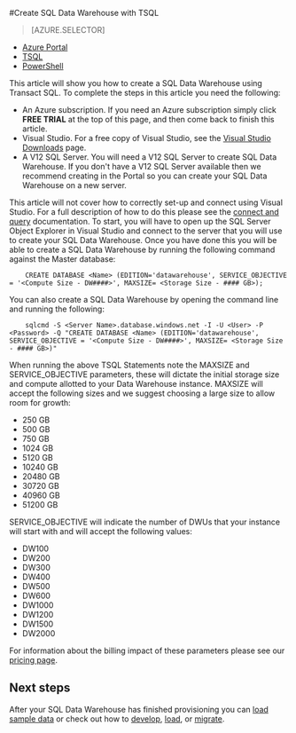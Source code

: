 <properties
   pageTitle="Create a SQL Data Warehouse with TSQL | Microsoft Azure"
   description="Learn how to create an Azure SQL Data Warehouse with TSQL"
   services="sql-data-warehouse"
   documentationCenter="NA"
   authors="lodipalm"
   manager="barbkess"
   editor=""
   tags="azure-sql-data-warehouse"/>

<tags
   ms.service="sql-data-warehouse"
   ms.devlang="NA"
   ms.topic="get-started-article"
   ms.tgt_pltfrm="NA"
   ms.workload="data-services"
   ms.date="01/07/2016"
   ms.author="lodipalm;barbkess;sonyama"/>

#Create SQL Data Warehouse with TSQL 

> [AZURE.SELECTOR]
- [Azure Portal](sql-data-warehouse-get-started-provision.md)
- [TSQL](sql-data-warehouse-get-started-create-TSQL.md)
- [PowerShell](sql-data-warehouse-get-started-create-powershell.md)

This article will show you how to create a SQL Data Warehouse using Transact SQL.  To complete the steps in this article you need the following:

- An Azure subscription. If you need an Azure subscription simply click **FREE TRIAL** at the top of this page, and then come back to finish this article.
- Visual Studio. For a free copy of Visual Studio, see the [Visual Studio Downloads](https://www.visualstudio.com/downloads/download-visual-studio-vs) page.
- A V12 SQL Server.  You will need a V12 SQL Server to create SQL Data Warehouse.  If you don't have a V12 SQL Server available then we recommend creating in the Portal so you can create your SQL Data Warehouse on a new server.

This article will not cover how to correctly set-up and connect using Visual Studio.  For a full description of how to do this please see the [connect and query][] documentation.  To start, you will have to open up the SQL Server Object Explorer in Visual Studio and connect to the server that you will use to create your SQL Data Warehouse.  Once you have done this you will be able to create a SQL Data Warehouse by running the following command against the Master database:

        CREATE DATABASE <Name> (EDITION='datawarehouse', SERVICE_OBJECTIVE = '<Compute Size - DW####>', MAXSIZE= <Storage Size - #### GB>);

You can also create a SQL Data Warehouse by opening the command line and running the following:

        sqlcmd -S <Server Name>.database.windows.net -I -U <User> -P <Password> -Q "CREATE DATABASE <Name> (EDITION='datawarehouse', SERVICE_OBJECTIVE = '<Compute Size - DW####>', MAXSIZE= <Storage Size - #### GB>)"

When running the above TSQL Statements note the MAXSIZE and SERVICE_OBJECTIVE parameters, these will dictate the initial storage size and compute allotted to your Data Warehouse instance.  MAXSIZE will accept the following sizes and we suggest choosing a large size to allow room for growth: 

+ 250 GB
+ 500 GB
+ 750 GB
+ 1024 GB
+ 5120 GB
+ 10240 GB
+ 20480 GB
+ 30720 GB
+ 40960 GB
+ 51200 GB

SERVICE_OBJECTIVE will indicate the number of DWUs that your instance will start with and will accept the following values: 

+ DW100
+ DW200
+ DW300
+ DW400
+ DW500
+ DW600
+ DW1000
+ DW1200
+ DW1500
+ DW2000

For information about the billing impact of these parameters please see our [pricing page][].

## Next steps
After your SQL Data Warehouse has finished provisioning you can [load sample data][] or check out how to [develop][], [load][], or [migrate][].

[connect and query]: ./sql-data-warehouse-get-started-connect.md
[migrate]: ./sql-data-warehouse-overview-migrate.md
[develop]: ./sql-data-warehouse-overview-develop.md
[load]: ./sql-data-warehouse-overview-load.md
[load sample data]: ./sql-data-warehouse-get-started-manually-load-samples.md
[pricing page]: https://azure.microsoft.com/pricing/details/sql-data-warehouse/
